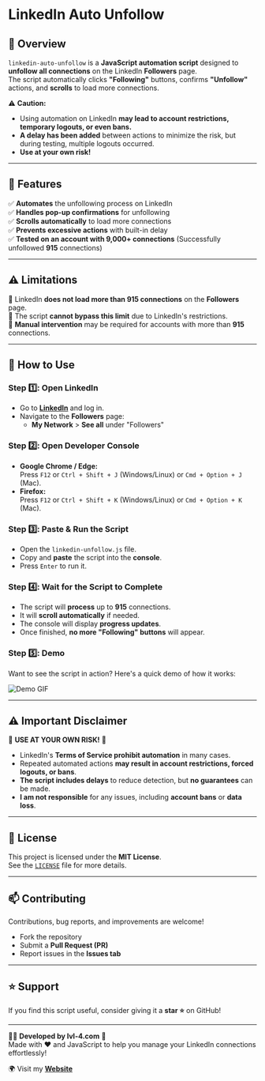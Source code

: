 # LinkedIn Auto Unfollow

## 🚀 Overview

`linkedin-auto-unfollow` is a **JavaScript automation script** designed to **unfollow all connections** on the LinkedIn **Followers** page.  
The script automatically clicks **"Following"** buttons, confirms **"Unfollow"** actions, and **scrolls** to load more connections.

⚠️ **Caution:**

- Using automation on LinkedIn **may lead to account restrictions, temporary logouts, or even bans.**
- **A delay has been added** between actions to minimize the risk, but during testing, multiple logouts occurred.
- **Use at your own risk!**

---

## 📌 **Features**

✅ **Automates** the unfollowing process on LinkedIn  
✅ **Handles pop-up confirmations** for unfollowing  
✅ **Scrolls automatically** to load more connections  
✅ **Prevents excessive actions** with built-in delay  
✅ **Tested on an account with 9,000+ connections** (Successfully unfollowed **915** connections)

---

## ⚠️ **Limitations**

🔹 LinkedIn **does not load more than 915 connections** on the **Followers** page.  
🔹 The script **cannot bypass this limit** due to LinkedIn's restrictions.  
🔹 **Manual intervention** may be required for accounts with more than **915** connections.

---

## 📜 **How to Use**

### Step 1️⃣: Open LinkedIn

- Go to **[LinkedIn](https://www.linkedin.com/)** and log in.
- Navigate to the **Followers** page:
  - **My Network** > **See all** under "Followers"

### Step 2️⃣: Open Developer Console

- **Google Chrome / Edge:**  
  Press `F12` or `Ctrl + Shift + J` (Windows/Linux) or `Cmd + Option + J` (Mac).
- **Firefox:**  
  Press `F12` or `Ctrl + Shift + K` (Windows/Linux) or `Cmd + Option + K` (Mac).

### Step 3️⃣: Paste & Run the Script

- Open the `linkedin-unfollow.js` file.
- Copy and **paste** the script into the **console**.
- Press `Enter` to run it.

### Step 4️⃣: Wait for the Script to Complete

- The script will **process** up to **915** connections.
- It will **scroll automatically** if needed.
- The console will display **progress updates**.
- Once finished, **no more "Following" buttons** will appear.

### Step 5️⃣: Demo

Want to see the script in action? Here's a quick demo of how it works:

![Demo GIF](demo.gif)

---

## ⚠️ **Important Disclaimer**

🚨 **USE AT YOUR OWN RISK!** 🚨

- LinkedIn's **Terms of Service prohibit automation** in many cases.
- Repeated automated actions **may result in account restrictions, forced logouts, or bans**.
- **The script includes delays** to reduce detection, but **no guarantees** can be made.
- **I am not responsible** for any issues, including **account bans** or **data loss**.

---

## 📝 **License**

This project is licensed under the **MIT License**.  
See the [`LICENSE`](LICENSE) file for more details.

---

## 📫 **Contributing**

Contributions, bug reports, and improvements are welcome!

- Fork the repository
- Submit a **Pull Request (PR)**
- Report issues in the **Issues tab**

---

## ⭐ **Support**

If you find this script useful, consider giving it a **star ⭐** on GitHub!

---

👨‍💻 **Developed by lvl-4.com** 🚀  
Made with ❤️ and JavaScript to help you manage your LinkedIn connections effortlessly!

🌍 Visit my **[Website](https://lvl-4.com/)**
